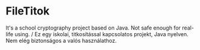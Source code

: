 # FileTitok
It's a school cryptography project based on Java. Not safe enough for real-life using. / Ez egy iskolai, titkosítással kapcsolatos projekt, Java nyelven. Nem elég biztonságos a valós használathoz.
